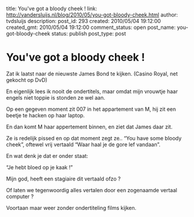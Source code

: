 title: You've got a bloody cheek !
link: http://vandersluijs.nl/blog/2010/05/you-got-bloody-cheek.html
author: tvdsluijs
description: 
post_id: 293
created: 2010/05/04 19:12:00
created_gmt: 2010/05/04 19:12:00
comment_status: open
post_name: you-got-bloody-cheek
status: publish
post_type: post

# You've got a bloody cheek !

Zat ik laatst naar de nieuwste James Bond te kijken. (Casino Royal, net gekocht op DvD)  
  
  
En eigenlijk lees ik nooit de ondertitels, maar omdat mijn vrouwtje haar engels niet toppie is stonden ze wel aan.  
  
  
Op een gegeven moment zit 007 in het appartement van M, hij zit een beetje te hacken op haar laptop.   
  
En dan komt M haar appertement binnen, en ziet dat James daar zit.  
  
  
Ze is redelijk pissed en op dat moment zegt ze.. “You have some bloody cheek”, oftewel vrij vertaald “Waar haal je de gore lef vandaan”.  
  
  
En wat denk je dat er onder staat:  
  
  
“Je hebt bloed op je kaak !”  
  
  
Mijn god, heeft een stagiaire dit vertaald ofzo ?  
  
Of laten we tegenwoordig alles vertalen door een zogenaamde vertaal computer ?  
  
  
Voortaan maar weer zonder ondertiteling films kijken.